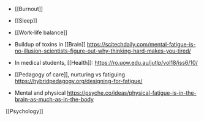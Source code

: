 - [[Burnout]]
- [[Sleep]]
- [[Work-life balance]]

- Buildup of toxins in [[Brain]] https://scitechdaily.com/mental-fatigue-is-no-illusion-scientists-figure-out-why-thinking-hard-makes-you-tired/

- In medical students, [[Health]]: https://ro.uow.edu.au/jutlp/vol18/iss6/10/

- [[Pedagogy of care]], nurturing vs fatiguing https://hybridpedagogy.org/designing-for-fatigue/

- Mental and physical https://psyche.co/ideas/physical-fatigue-is-in-the-brain-as-much-as-in-the-body

[[Psychology]]
